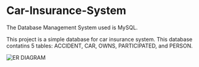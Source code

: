 # Car-Insurance-System
The Database Management System used is MySQL.

This project is a simple database for car insurance system. This database contatins 5 tables: ACCIDENT, CAR, OWNS, PARTICIPATED, and PERSON.

![ER DIAGRAM](https://user-images.githubusercontent.com/118096469/208112214-52774aba-93b5-4cb5-adb3-48688eb02693.png)
